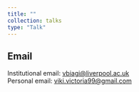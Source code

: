 ```yaml
---
title: ""
collection: talks
type: "Talk"
---
```

## Email

Institutional email: <span style="color: #006400;">vbiagi@liverpool.ac.uk</span><br>
Personal email: <span style="color: #006400;">viki.victoria99@gmail.com</span>
